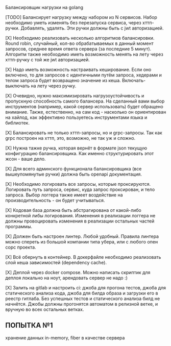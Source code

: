 Балансировщик нагрузки на golang

[TODO] Балансирует нагрузку между набором из N сервисов. Набор необходимо уметь изменять без перезапуска сервиса, через хттп-ручки. Добавлять, удалять. Эти ручки должны быть с jwt авторизацией.

[X] Необходимо реализовать несколько алгоритмов балансировки. Round robin, случайный, кол-во обрабатываемых в данный момент запросов, среднее время ответа сервера (за последние 5 минут). Алгоритм также необходимо иметь возможность менять на лету через хттп-ручку с той же jwt авторизацией.

[X] Надо иметь возможность настраивать кеширование. Если оно включено, то для запросов с идентичными путём запроса, хедерами и телом запроса будет возвращено значение из кеша. Включать-выключать на лету через ручку.

[X] Очевидно, нужно максимизировать нагрузоустойчивость и пропускную способность самого балансера. На сделанный вами выбор инструментов (например, какой сервер использовать) будет обращено внимание. Также, естественно, на сам код - насколько он ориентирован на хайлод, как эффективно пользуетесь инструментами языка и библиотек.

[X] Балансировать не только хттп-запросы, но и grpc-запросы. Так как grpc построен на хттп, это, возможно, не так уж и сложно.

[X] Нужна тажке ручка, которая вернёт в формате json текущую конфигурацию балансировщика. Как именно структурировать этот жсон - ваше дело.

[X] Для всего админского функционала балансировщика (все вышеупомянутые ручки) должна быть openapi документация.

[X] Необходимо логировать все запросы, которые проксируются. Логировать путь запроса, сервис, куда запрос проксирован, и тело запроса. Выбор логгера также имеет воздействие на производительность - он будет учитываться.

[X] Кодовая база должна быть абстрагирована от какой-либо конкретной либы логирования. Изменения в реализации логгера не должны провоцировать изменения в реализации остальных частей программы.

[X] Должен быть настроен линтер. Любой удобный. Правила линтера можно спереть из большой компании типа убера, или с любого опен сорс проекта.

[X] Всё обернуть в контейнер. В докерфайле необходимо реализовать слой кеша зависимостей (dependency cache).

[X] Деплой через docker compose. Можно написать скриптик для деплоя локально на ноут, арендовать сервер не надо :)

[X] Залить на gitlab и настроить ci: джоба для прогона тестов, джоба для статического анализа кода, джоба для билда образа и загрузки его в реестр гитлаба. Без успешных тестов и статического анализа билд не начнётся. Джобы должны прогонятся автоматом в релизной ветке, и вручную во всех остальных ветках.



## ПОПЫТКА №1

хранение данных in-memory, fiber в качестве сервера